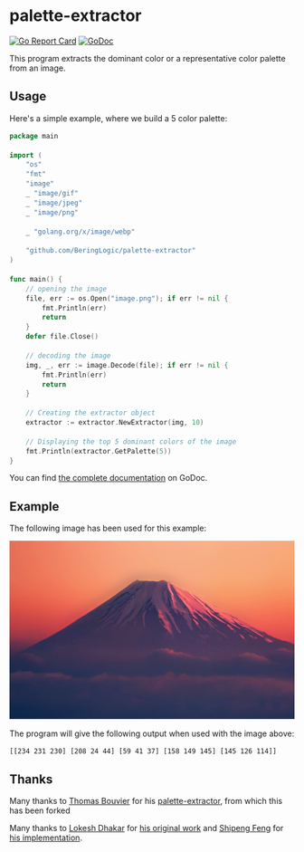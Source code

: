 palette-extractor
=================
[![Go Report Card](https://goreportcard.com/badge/github.com/thomas-bouvier/palette-extractor)](https://goreportcard.com/report/thomas-bouvier/palette-extractor)
[![GoDoc](https://godoc.org/github.com/thomas-bouvier/palette-extractor?status.svg)](https://godoc.org/github.com/thomas-bouvier/palette-extractor)

This program extracts the dominant color or a representative color palette from an image.

## Usage

Here's a simple example, where we build a 5 color palette:

```go
package main

import (
    "os"
    "fmt"
    "image"
    _ "image/gif"
    _ "image/jpeg"
    _ "image/png"

    _ "golang.org/x/image/webp"

    "github.com/BeringLogic/palette-extractor"
)

func main() {
    // opening the image
    file, err := os.Open("image.png"); if err != nil {
        fmt.Println(err)
        return
    }
    defer file.Close()

    // decoding the image
    img, _, err := image.Decode(file); if err != nil {
        fmt.Println(err)
        return
    }

    // Creating the extractor object
    extractor := extractor.NewExtractor(img, 10)

    // Displaying the top 5 dominant colors of the image
    fmt.Println(extractor.GetPalette(5))
}
```

You can find [the complete documentation](https://godoc.org/github.com/thomas-bouvier/palette-extractor) on GoDoc.

## Example

The following image has been used for this example:

![Example](image.png)

The program will give the following output when used with the image above:

```
[[234 231 230] [208 24 44] [59 41 37] [158 149 145] [145 126 114]]
```

## Thanks

Many thanks to [Thomas Bouvier](https://github.com/thomas-bouvier) for his [palette-extractor](https://github.com/thomas-bouvier/palette-extractor), from which this has been forked

Many thanks to [Lokesh Dhakar](https://github.com/lokesh) for [his original work](https://github.com/lokesh/color-thief/) and [Shipeng Feng](https://github.com/fengsp) for [his implementation](https://github.com/fengsp/color-thief-py).
